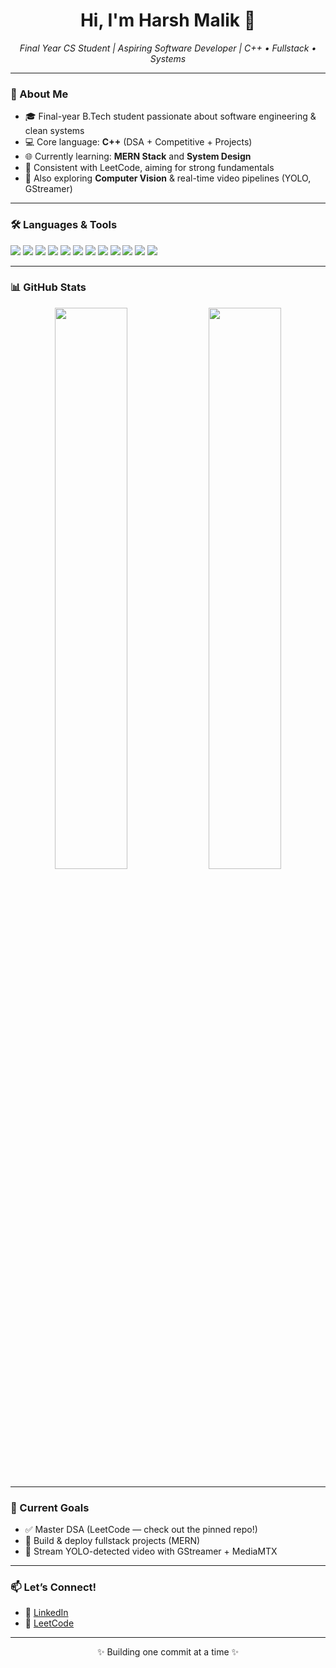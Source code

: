 <h1 align="center">Hi, I'm Harsh Malik 👋</h1>
<p align="center">
  <em>Final Year CS Student | Aspiring Software Developer | C++ • Fullstack • Systems</em>
</p>

---

### 🚀 About Me
- 🎓 Final-year B.Tech student passionate about software engineering & clean systems
- 💻 Core language: **C++** (DSA + Competitive + Projects)
- 🌐 Currently learning: **MERN Stack** and **System Design**
- 🎯 Consistent with LeetCode, aiming for strong fundamentals
- 🤖 Also exploring **Computer Vision** & real-time video pipelines (YOLO, GStreamer)

---

### 🛠️ Languages & Tools
<p>
  <img src="https://img.shields.io/badge/C++-00599C?style=for-the-badge&logo=cplusplus&logoColor=white" />
  <img src="https://img.shields.io/badge/HTML5-E34F26?style=for-the-badge&logo=html5&logoColor=white" />
  <img src="https://img.shields.io/badge/CSS3-1572B6?style=for-the-badge&logo=css3&logoColor=white" />
  <img src="https://img.shields.io/badge/JavaScript-F7DF1E?style=for-the-badge&logo=javascript&logoColor=black" />
  <img src="https://img.shields.io/badge/React-20232A?style=for-the-badge&logo=react&logoColor=61DAFB" />
  <img src="https://img.shields.io/badge/MySQL-4479A1?style=for-the-badge&logo=mysql&logoColor=white" />
  <img src="https://img.shields.io/badge/Node.js-339933?style=for-the-badge&logo=nodedotjs&logoColor=white" />
  <img src="https://img.shields.io/badge/MongoDB-4EA94B?style=for-the-badge&logo=mongodb&logoColor=white" />
  <img src="https://img.shields.io/badge/GStreamer-16A085?style=for-the-badge&logoColor=white" />
  <img src="https://img.shields.io/badge/Git-F05032?style=for-the-badge&logo=git&logoColor=white" />
  <img src="https://img.shields.io/badge/Docker-2496ED?style=for-the-badge&logo=docker&logoColor=white" />
  <img src="https://img.shields.io/badge/Python-3776AB?style=for-the-badge&logo=python&logoColor=white" />

</p>

---

### 📊 GitHub Stats
<p align="center">
  <img src="https://github-readme-stats.vercel.app/api?username=lifesoharsh&show_icons=true&theme=github_dark" width="48%" />
  <img src="https://github-readme-streak-stats.herokuapp.com/?user=lifesoharsh&theme=github-dark" width="48%" />
</p>

---

### 📌 Current Goals
- ✅ Master DSA (LeetCode — check out the pinned repo!)
- 🔧 Build & deploy fullstack projects (MERN)
- 📡 Stream YOLO-detected video with GStreamer + MediaMTX

---

### 📫 Let’s Connect!
- 💼 [LinkedIn](https://www.linkedin.com/in/harsh-malik-b46635230/)
- 📂 [LeetCode](https://leetcode.com/lifesoharsh/)

---

<p align="center">✨ Building one commit at a time ✨</p>
